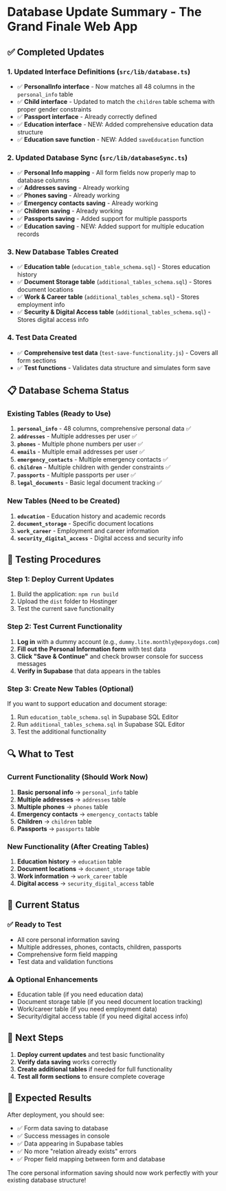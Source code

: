 # Database Update Summary - The Grand Finale Web App

## ✅ **Completed Updates**

### 1. **Updated Interface Definitions** (`src/lib/database.ts`)
- ✅ **PersonalInfo interface** - Now matches all 48 columns in the `personal_info` table
- ✅ **Child interface** - Updated to match the `children` table schema with proper gender constraints
- ✅ **Passport interface** - Already correctly defined
- ✅ **Education interface** - NEW: Added comprehensive education data structure
- ✅ **Education save function** - NEW: Added `saveEducation` function

### 2. **Updated Database Sync** (`src/lib/databaseSync.ts`)
- ✅ **Personal Info mapping** - All form fields now properly map to database columns
- ✅ **Addresses saving** - Already working
- ✅ **Phones saving** - Already working  
- ✅ **Emergency contacts saving** - Already working
- ✅ **Children saving** - Already working
- ✅ **Passports saving** - Added support for multiple passports
- ✅ **Education saving** - NEW: Added support for multiple education records

### 3. **New Database Tables Created**
- ✅ **Education table** (`education_table_schema.sql`) - Stores education history
- ✅ **Document Storage table** (`additional_tables_schema.sql`) - Stores document locations
- ✅ **Work & Career table** (`additional_tables_schema.sql`) - Stores employment info
- ✅ **Security & Digital Access table** (`additional_tables_schema.sql`) - Stores digital access info

### 4. **Test Data Created**
- ✅ **Comprehensive test data** (`test-save-functionality.js`) - Covers all form sections
- ✅ **Test functions** - Validates data structure and simulates form save

## 📋 **Database Schema Status**

### **Existing Tables (Ready to Use)**
1. **`personal_info`** - 48 columns, comprehensive personal data ✅
2. **`addresses`** - Multiple addresses per user ✅
3. **`phones`** - Multiple phone numbers per user ✅
4. **`emails`** - Multiple email addresses per user ✅
5. **`emergency_contacts`** - Multiple emergency contacts ✅
6. **`children`** - Multiple children with gender constraints ✅
7. **`passports`** - Multiple passports per user ✅
8. **`legal_documents`** - Basic legal document tracking ✅

### **New Tables (Need to be Created)**
1. **`education`** - Education history and academic records
2. **`document_storage`** - Specific document locations
3. **`work_career`** - Employment and career information
4. **`security_digital_access`** - Digital access and security info

## 🧪 **Testing Procedures**

### **Step 1: Deploy Current Updates**
1. Build the application: `npm run build`
2. Upload the `dist` folder to Hostinger
3. Test the current save functionality

### **Step 2: Test Current Functionality**
1. **Log in** with a dummy account (e.g., `dummy.lite.monthly@epoxydogs.com`)
2. **Fill out the Personal Information form** with test data
3. **Click "Save & Continue"** and check browser console for success messages
4. **Verify in Supabase** that data appears in the tables

### **Step 3: Create New Tables (Optional)**
If you want to support education and document storage:
1. Run `education_table_schema.sql` in Supabase SQL Editor
2. Run `additional_tables_schema.sql` in Supabase SQL Editor
3. Test the additional functionality

## 🔍 **What to Test**

### **Current Functionality (Should Work Now)**
1. **Basic personal info** → `personal_info` table
2. **Multiple addresses** → `addresses` table
3. **Multiple phones** → `phones` table  
4. **Emergency contacts** → `emergency_contacts` table
5. **Children** → `children` table
6. **Passports** → `passports` table

### **New Functionality (After Creating Tables)**
1. **Education history** → `education` table
2. **Document locations** → `document_storage` table
3. **Work information** → `work_career` table
4. **Digital access** → `security_digital_access` table

## 🚨 **Current Status**

### **✅ Ready to Test**
- All core personal information saving
- Multiple addresses, phones, contacts, children, passports
- Comprehensive form field mapping
- Test data and validation functions

### **⚠️ Optional Enhancements**
- Education table (if you need education data)
- Document storage table (if you need document location tracking)
- Work/career table (if you need employment data)
- Security/digital access table (if you need digital access info)

## 📝 **Next Steps**

1. **Deploy current updates** and test basic functionality
2. **Verify data saving** works correctly
3. **Create additional tables** if needed for full functionality
4. **Test all form sections** to ensure complete coverage

## 🎯 **Expected Results**

After deployment, you should see:
- ✅ Form data saving to database
- ✅ Success messages in console
- ✅ Data appearing in Supabase tables
- ✅ No more "relation already exists" errors
- ✅ Proper field mapping between form and database

The core personal information saving should now work perfectly with your existing database structure! 